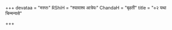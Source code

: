 +++
devataa = "मरुतः"
RShiH = "श्यावाश्व आत्रेयः"
ChandaH = "बृहती"
title = "०२ यथा चिन्मन्यसे"

+++
